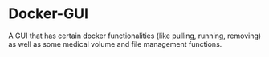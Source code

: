 # Docker-GUI
A GUI that has certain docker functionalities (like pulling, running, removing) as well as some medical volume and file management functions.
